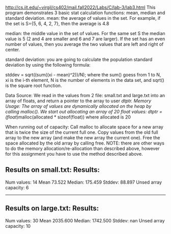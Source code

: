 http://cs.iit.edu/~virgil/cs402/mail.fall2022/Labs/C/lab-3/lab3.html
This program demonstrates 3 basic stat calculation functions: mean, median and standard deviation.
mean: the average of values in the set. For example, if the set is S={5, 6, 4, 2, 7}, then the average is 4.8

median: the middle value in the set of values. For the same set S the median value is 5 (2 and 4 are smaller and 6 and 7 are larger). If the set has an even number of values, then you average the two values that are left and right of center.

standard deviation: you are going to calculate the population standard deviation by using the following formula:

stddev = sqrt((sum((xi - mean)^2))/N);
where the sum() goess from 1 to N, xi is the i-th element, N is the number of elements in the data set, and sqrt() is the square root function.

Data Source:  We read in the values from 2 file: small.txt and large.txt into an array of floats, and return a pointer to the array to user *dtptr.
Memory Usage: The array of values are dynamically allocated on the heap by calling malloc(). We start out allocating an array of 20 float values:
  dtptr = (float*)malloc(allocated * sizeof(float)) where allocated is 20

When running out of capacity: 
  Call malloc to allocate space for a new array that is twice the size of the current full one.
  Copy values from the old full array to the new array (and make the new array the current one).
  Free the space allocated by the old array by calling free.
  NOTE: there are other ways to do the memory allocation/re-allocation than described above, however for this assignment you have to use the method described above.
  
 Results on small.txt:
 Results:
-----------
Num values:             14
Mean                    73.522
Median:                 175.459
Stddev:                 88.897
Unsed array capacity:           6

--------------------------------------------
 
 Results on large.txt:
 Results:
-----------
Num values:             30
Mean                    2035.600
Median:                 1742.500
Stddev:                 nan
Unsed array capacity:           10
 
